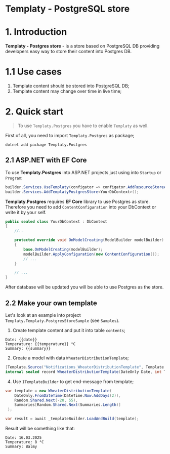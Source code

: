 ﻿# Templaty - PostgreSQL store

# 1. Introduction
**Templaty - Postgres store** - is a store based on PostgreSQL DB providing
developers easy way to store their content into Postgres DB.

# 1.1 Use cases

1. Template content should be stored into PostgreSQL DB;
2. Template content may change over time in live time;

# 2. Quick start

> To use `Templaty.Postgres` you have to enable `Templaty` as well.

First of all, you need to import `Templaty.Postgres` as package;

```shell
dotnet add package Templaty.Postgres
```

## 2.1 ASP.NET with EF Core

To use **Templaty.Postgres** into ASP.NET projects just using into `Startup` or `Program`:

```csharp
builder.Services.UseTemplaty(configator => configator.AddResourceStoreAssembly(typeof(Program).Assembly));
builder.Services.AddTemplatyPostgresStore<YourDbContext>();
```

**Templaty.Postgres** requires **EF Core** library to use Postgres as store.
Therefore you need to add `ContentConfiguration` into your DbContext or write it by your self.

```csharp
public sealed class YourDbContext : DbContext
{
    //..

    protected override void OnModelCreating(ModelBuilder modelBuilder)
    {
        base.OnModelCreating(modelBuilder);
        modelBuilder.ApplyConfiguration(new ContentConfiguration());
        // ...
    }

    // ...
}
```

After database will be updated you will be able to use Postgres as the store.

## 2.2 Make your own template

Let's look at an example into project `Templaty.Templaty.PostgresStoreSample` (see `Samples`).

1. Create template content and put it into table `contents`;

```
Date: {{date}}
Temperature: {{temperature}} °C
Summary: {{summary}}
```

2. Create a model with data `WheaterDistributionTemplate`;

```csharp
[Template.Source("Notifications_WheaterDistributionTemplate", Template.StoreType.Postgres)]
internal sealed record WheaterDistributionTemplate(DateOnly Date, int Temperature, string? Summary) : ITemplate;
```

4. Use `ITemplateBuilder` to get end-message from template;

```csharp
var template = new WheaterDistributionTemplate(
    DateOnly.FromDateTime(DateTime.Now.AddDays(2)),
    Random.Shared.Next(-20, 55),
    Summaries[Random.Shared.Next(Summaries.Length)]
 );

var result = await _templateBuilder.LoadAndBuild(template);
```

Result will be something like that:

```
Date: 16.03.2025
Temperature: 8 °C
Summary: Balmy
```
